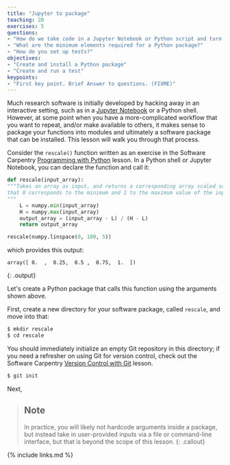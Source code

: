 ```yaml
---
title: "Jupyter to package"
teaching: 20
exercises: 5
questions:
- "How do we take code in a Jupyter Notebook or Python script and turn that into a package?"
- "What are the minimum elements required for a Python package?"
- "How do you set up tests?"
objectives:
- "Create and install a Python package"
- "Create and run a test"
keypoints:
- "First key point. Brief Answer to questions. (FIXME)"
---
```


Much research software is initially developed by hacking away in an interactive setting, such as in a [Jupyter Notebook](https://jupyter.org) or a Python shell. However, at some point when you have a more-complicated workflow that you want to repeat, and/or make available to others, it makes sense to package your functions into modules and ultimately a software package that can be installed. This lesson will walk you through that process.

Consider the `rescale()` function written as an exercise in the Software Carpentry [Programming with Python](https://swcarpentry.github.io/python-novice-inflammation/08-func/index.html) lesson. In a Python shell or Jupyter Notebook, you can declare the function and call it:

```python
def rescale(input_array):
"""Takes an array as input, and returns a corresponding array scaled so
that 0 corresponds to the minimum and 1 to the maximum value of the input array.
"""
    L = numpy.min(input_array)
    H = numpy.max(input_array)
    output_array = (input_array - L) / (H - L)
    return output_array

rescale(numpy.linspace(0, 100, 5))
```

which provides this output:

```
array([ 0.  ,  0.25,  0.5 ,  0.75,  1.  ])
```
{: .output}

Let's create a Python package that calls this function using the arguments shown above.

First, create a new directory for your software package, called `rescale`, and move into that:

```bash
$ mkdir rescale
$ cd rescale
```

You should immediately initialize an empty Git repository in this directory; if you need a refresher on using Git for version control, check out the Software Carpentry [Version Control with Git](https://swcarpentry.github.io/git-novice/) lesson.

```bash
$ git init
```

Next, 

> ## Note
>
> In practice, you will likely not hardcode arguments inside a package, but instead 
> take in user-provided inputs via a file or command-line interface, but that is beyond
> the scope of this lesson.
{: .callout}

{% include links.md %}

